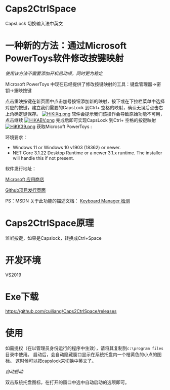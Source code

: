# Caps2CtrlSpace
CapsLock 切换输入法中英文
# 一种新的方法：通过Microsoft PowerToys软件修改按键映射
*使用该方法不需要添加开机启动项，同时更为稳定*

Microsoft PowerToys 中现在已经提供了修改按键映射的工具：键盘管理器->密钥->重映按键

点击重映按键在新页面中点击加号按钮添加新的映射，按下或在下拉栏菜单中选择对应的按键，建立我们需要的CapsLock 到Ctrl+ 空格的映射，确认无误后点击右上角确定键保存。
[![HiKiXq.png](https://s4.ax1x.com/2022/01/31/HiKiXq.png)](https://imgtu.com/i/HiKiXq)
软件会提示我们该操作会导致原始功能不可用，点击继续
[![HiKABV.png](https://s4.ax1x.com/2022/01/31/HiKABV.png)](https://imgtu.com/i/HiKABV)
完成后即可实现CapsLock 到Ctrl+ 空格的按键映射
[![HiKK39.png](https://s4.ax1x.com/2022/01/31/HiKK39.png)](https://imgtu.com/i/HiKK39)
获取Microsoft PowerToys :

环境要求：
- Windows 11 or Windows 10 v1903 (18362) or newer.
- NET Core 3.1.22 Desktop Runtime or a newer 3.1.x runtime. The installer will handle this if not present.

软件发行地址：

[Microsoft 应用商店](https://aka.ms/getPowertoys)

[Github项目发行页面](https://github.com/microsoft/PowerToys/releases)


PS：MSDN 关于此功能的描述文档：
[Keyboard Manager 检测
](https://docs.microsoft.com/zh-cn/windows/powertoys/keyboard-manager#keys-that-cannot-be-remapped)

# Caps2CtrlSpace原理
监听按键，如果是Capslock，转换成Ctrl+Space


# 开发环境
 VS2019
 
#  Exe下载
https://github.com/cuiliang/Caps2CtrlSpace/releases

  
#  使用
如需提权（在以管理员身份运行的程序中生效），请将其复制到`c:\program files`目录中使用。
启动后，会自动隐藏窗口显示在系统托盘内一个桔黄色的小点的图标。 这时候可以按capslock来切换中英文了。
 
*自动启动*
 
双击系统托盘图标，在打开的窗口中选中自动启动的选项即可。
 

